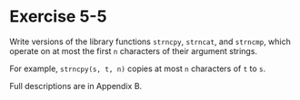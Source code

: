# Exercise 5-5

Write versions of the library functions `strncpy`, `strncat`, and `strncmp`, which operate on at most the first `n` characters of their argument strings.

For example, `strncpy(s, t, n)` copies at most `n` characters of `t` to `s`.

Full descriptions are in Appendix B.
